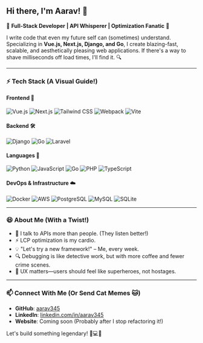 ## Hi there, I'm Aarav! 👋

🚀 **Full-Stack Developer | API Whisperer | Optimization Fanatic** 🚀

I write code that even my future self can (sometimes) understand. Specializing in **Vue.js, Next.js, Django, and Go**, I create blazing-fast, scalable, and aesthetically pleasing web applications. If there's a way to shave milliseconds off load times, I'll find it. 🔍

---

### ⚡ Tech Stack (A Visual Guide!)
#### **Frontend** 🎨
![Vue.js](https://img.shields.io/badge/Vue.js-35495E?style=for-the-badge&logo=vue.js&logoColor=4FC08D) 
![Next.js](https://img.shields.io/badge/Next.js-000000?style=for-the-badge&logo=next.js&logoColor=white) 
![Tailwind CSS](https://img.shields.io/badge/Tailwind_CSS-38B2AC?style=for-the-badge&logo=tailwind-css&logoColor=white) 
![Webpack](https://img.shields.io/badge/Webpack-8DD6F9?style=for-the-badge&logo=webpack&logoColor=white) 
![Vite](https://img.shields.io/badge/Vite-B73BFE?style=for-the-badge&logo=vite&logoColor=FFD62E)

#### **Backend** 🛠️
![Django](https://img.shields.io/badge/Django-092E20?style=for-the-badge&logo=django&logoColor=white) 
![Go](https://img.shields.io/badge/Go-00ADD8?style=for-the-badge&logo=go&logoColor=white) 
![Laravel](https://img.shields.io/badge/Laravel-FF2D20?style=for-the-badge&logo=laravel&logoColor=white) 

#### **Languages** 📝
![Python](https://img.shields.io/badge/Python-3776AB?style=for-the-badge&logo=python&logoColor=white) 
![JavaScript](https://img.shields.io/badge/JavaScript-F7DF1E?style=for-the-badge&logo=javascript&logoColor=black) 
![Go](https://img.shields.io/badge/Go-00ADD8?style=for-the-badge&logo=go&logoColor=white) 
![PHP](https://img.shields.io/badge/PHP-777BB4?style=for-the-badge&logo=php&logoColor=white) 
![TypeScript](https://img.shields.io/badge/TypeScript-3178C6?style=for-the-badge&logo=typescript&logoColor=white)

#### **DevOps & Infrastructure** ☁️
![Docker](https://img.shields.io/badge/Docker-2496ED?style=for-the-badge&logo=docker&logoColor=white) 
![AWS](https://img.shields.io/badge/AWS-FF9900?style=for-the-badge&logo=amazon-aws&logoColor=white) 
![PostgreSQL](https://img.shields.io/badge/PostgreSQL-336791?style=for-the-badge&logo=postgresql&logoColor=white) 
![MySQL](https://img.shields.io/badge/MySQL-4479A1?style=for-the-badge&logo=mysql&logoColor=white) 
![SQLite](https://img.shields.io/badge/SQLite-003B57?style=for-the-badge&logo=sqlite&logoColor=white) 

---

### 😆 About Me (With a Twist!)
- 🤖 I talk to APIs more than people. (They listen better!)
- ⚡ LCP optimization is my cardio.
- 💡 "Let's try a new framework!" – Me, every week.
- 🔍 Debugging is like detective work, but with more coffee and fewer crime scenes.
- 🎨 UX matters—users should feel like superheroes, not hostages.

---

### 📫 Connect With Me (Or Send Cat Memes 🐱)
- **GitHub**: [aarav345](https://github.com/aarav345)  
- **LinkedIn**: [linkedin.com/in/aarav345](https://linkedin.com/in/aarav345)  
- **Website**: Coming soon (Probably after I stop refactoring it!)

Let's build something legendary! 🎯💻🔥
